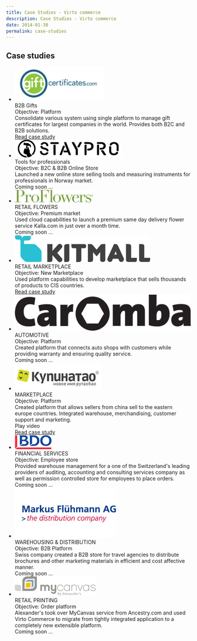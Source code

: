 ```yaml
---
title: Case Studies - Virto commerce
description: Case Studies - Virto commerce
date: 2014-01-30
permalink: case-studies
---
```

<article class="main" role="main">
    <div class="study">
        <div class="responsive">
            <h2 class="head-title">Case studies</h2>
            <ul class="list __studies">
                <li class="list-item">
                    <div class="list-inner">
                        <div class="list-img">
                            <img src="../assets/images/casestudies/gc-logo.jpg" alt="giftcertificates.com">
                        </div>
                        <div class="list-t">B2B Gifts</div>
                        <div class="list-text">Objective: Platform</div>
                        <div class="list-descr">Consolidate various system using single platform to manage gift certificates for largest companies in the world. Provides both B2C and B2B solutions.</div>
                        <div class="list-btn">
                            <a class="button fill" href="../assets/files/gc-case-study.pdf" target="_blank">Read case study</a>
                        </div>
                    </div>
                </li>
                <li class="list-item">
                    <div class="list-inner">
                        <div class="list-img">
                            <img src="../assets/images/casestudies/staypro-logo.png" alt="staypro.no">
                        </div>
                        <div class="list-t">Tools for professionals</div>
                        <div class="list-text">Objective: B2C & B2B Online Store</div>
                        <div class="list-descr">Launched a new online store selling tools and measuring instruments for professionals in Norway market.</div>
                        <div class="list-btn">
                            <a class="button fill">Coming soon ...</a>
                        </div>
                    </div>
                </li>
                <li class="list-item">
                    <div class="list-inner">
                        <div class="list-img">
                            <img src="../assets/images/casestudies/pf-logo.png" alt="proflowers">
                        </div>
                        <div class="list-t">RETAIL FLOWERS</div>
                        <div class="list-text">Objective: Premium market</div>
                        <div class="list-descr">Used cloud capabilities to launch a premium same day delivery flower service Kalla.com in just over a month time.</div>
                        <div class="list-btn">
                            <a class="button fill">Coming soon ...</a>
                        </div>
                    </div>
                </li>
                <li class="list-item">
                    <div class="list-inner">
                        <div class="list-img">
                            <img src="../assets/images/casestudies/kitmall-logo.png" alt="kitmall">
                        </div>
                        <div class="list-t">RETAIL MARKETPLACE</div>
                        <div class="list-text">Objective: New Marketplace</div>
                        <div class="list-descr">Used platform capabilities to develop marketplace that sells thousands of products to CIS countries.<br /></div>
                        <div class="list-btn">
                            <a class="button fill" href="../assets/files/kitmall-case-study.pdf" target="_blank">Read case study</a>
                        </div>
                    </div>
                </li>
                <li class="list-item">
                    <div class="list-inner">
                        <div class="list-img">
                            <img src="../assets/images/casestudies/caromba-logo.svg" alt="caromba">
                        </div>
                        <div class="list-t">AUTOMOTIVE</div>
                        <div class="list-text">Objective: Platform</div>
                        <div class="list-descr">Created platform that connects auto shops with customers while providing warranty and ensuring quality service.</div>
                        <div class="list-btn">
                            <a class="button fill">Coming soon ...</a>
                        </div>
                    </div>
                </li>
                <li class="list-item">
                    <div class="list-inner">
                        <div class="list-img">
                            <img src="../assets/images/casestudies/kupinatao-logo.png" alt="kupinatao.com">
                        </div>
                        <div class="list-t">MARKETPLACE</div>
                        <div class="list-text">Objective: Platform</div>
                        <div class="list-descr">Created platform that allows sellers from china sell to the eastern europe countries. Integrated warehouse, merchandising, customer support and marketing.</div>
                        <a class="list-link">Play video</a>
                        <div class="list-btn">
                            <a class="button fill" href="../assets/files/kupinatao-case-study.pdf" target="_blank">Read case study</a>
                        </div>
                    </div>
                </li>
                <li class="list-item">
                    <div class="list-inner">
                        <div class="list-img">
                            <img src="../assets/images/casestudies/bdo-logo.gif" alt="bdo switzerland">
                        </div>
                        <div class="list-t">FINANCIAL SERVICES</div>
                        <div class="list-text">Objective: Employee store</div>
                        <div class="list-descr">Provided warehouse management for a one of the Switzerland's leading providers of auditing, accounting and consulting services company as well as permission controlled store for employees to place orders.</div>
                        <div class="list-btn">
                            <a class="button fill">Coming soon ...</a>
                        </div>
                    </div>
                </li>
                <li class="list-item">
                    <div class="list-inner">
                        <div class="list-img">
                            <img src="../assets/images/casestudies/fluehmann-logo.jpg" alt="fluehmann distributions">
                        </div>
                        <div class="list-t">WAREHOUSING & DISTRIBUTION</div>
                        <div class="list-text">Objective: B2B Platform</div>
                        <div class="list-descr">Swiss company created a B2B store for travel agencies to distribute brochures and other marketing materials in efficient and cost affective manner.</div>
                        <div class="list-btn">
                            <a class="button fill">Coming soon ...</a>
                        </div>
                    </div>
                </li>
                <li class="list-item">
                    <div class="list-inner">
                        <div class="list-img">
                            <img src="../assets/images/casestudies/mycanvas-logo.png" alt="mycanvas by Alexander's'">
                        </div>
                        <div class="list-t">RETAIL PRINTING</div>
                        <div class="list-text">Objective: Order platform</div>
                        <div class="list-descr">Alexander's took over MyCanvas service from Ancestry.com and used Virto Commerce to migrate from tightly integrated application to a completely new extensible platform.</div>
                        <div class="list-btn">
                            <a class="button fill">Coming soon ...</a>
                        </div>
                    </div>
                </li>
            </ul>
        </div>
    </div>
</article>